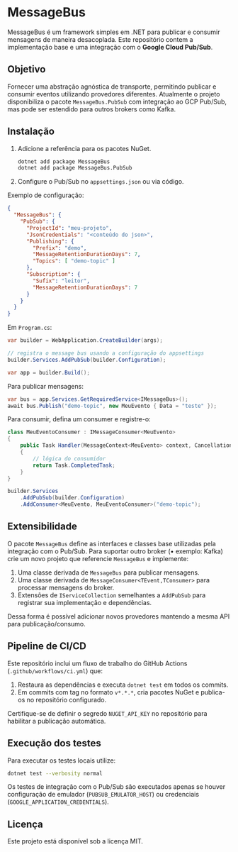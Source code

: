 # MessageBus

MessageBus é um framework simples em .NET para publicar e consumir mensagens de maneira desacoplada.
Este repositório contem a implementação base e uma integração com o **Google Cloud Pub/Sub**.

## Objetivo

Fornecer uma abstração agnóstica de transporte, permitindo publicar e consumir eventos utilizando provedores diferentes.
Atualmente o projeto disponibiliza o pacote `MessageBus.PubSub` com integração ao GCP Pub/Sub, mas pode ser estendido para outros brokers como Kafka.

## Instalação

1. Adicione a referência para os pacotes NuGet.
   ```bash
   dotnet add package MessageBus
   dotnet add package MessageBus.PubSub
   ```
2. Configure o Pub/Sub no `appsettings.json` ou via código.

Exemplo de configuração:
```json
{
  "MessageBus": {
    "PubSub": {
      "ProjectId": "meu-projeto",
      "JsonCredentials": "<conteúdo do json>",
      "Publishing": {
        "Prefix": "demo",
        "MessageRetentionDurationDays": 7,
        "Topics": [ "demo-topic" ]
      },
      "Subscription": {
        "Sufix": "leitor",
        "MessageRetentionDurationDays": 7
      }
    }
  }
}
```

Em `Program.cs`:
```csharp
var builder = WebApplication.CreateBuilder(args);

// registra o message bus usando a configuração do appsettings
builder.Services.AddPubSub(builder.Configuration);

var app = builder.Build();
```

Para publicar mensagens:
```csharp
var bus = app.Services.GetRequiredService<IMessageBus>();
await bus.Publish("demo-topic", new MeuEvento { Data = "teste" });
```

Para consumir, defina um consumer e registre-o:
```csharp
class MeuEventoConsumer : IMessageConsumer<MeuEvento>
{
    public Task Handler(MessageContext<MeuEvento> context, CancellationToken ct)
    {
        // lógica do consumidor
        return Task.CompletedTask;
    }
}

builder.Services
    .AddPubSub(builder.Configuration)
    .AddConsumer<MeuEvento, MeuEventoConsumer>("demo-topic");
```

## Extensibilidade

O pacote `MessageBus` define as interfaces e classes base utilizadas pela integração com o Pub/Sub.
Para suportar outro broker (• exemplo: Kafka) crie um novo projeto que referencie `MessageBus` e implemente:

1. Uma classe derivada de `MessageBus` para publicar mensagens.
2. Uma classe derivada de `MessageConsumer<TEvent,TConsumer>` para processar mensagens do broker.
3. Extensões de `IServiceCollection` semelhantes a `AddPubSub` para registrar sua implementação e dependências.

Dessa forma é possível adicionar novos provedores mantendo a mesma API para publicação/consumo.

## Pipeline de CI/CD

Este repositório inclui um fluxo de trabalho do GitHub Actions (`.github/workflows/ci.yml`) que:
1. Restaura as dependências e executa `dotnet test` em todos os commits.
2. Em commits com tag no formato `v*.*.*`, cria pacotes NuGet e publica-os no repositório configurado.

Certifique-se de definir o segredo `NUGET_API_KEY` no repositório para habilitar a publicação automática.

## Execução dos testes

Para executar os testes locais utilize:
```bash
dotnet test --verbosity normal
```
Os testes de integração com o Pub/Sub são executados apenas se houver configuração de emulador (`PUBSUB_EMULATOR_HOST`) ou credenciais (`GOOGLE_APPLICATION_CREDENTIALS`).

## Licença

Este projeto está disponível sob a licença MIT.
